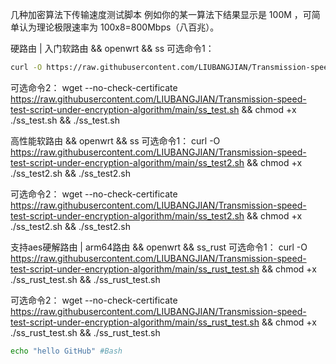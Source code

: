 几种加密算法下传输速度测试脚本
例如你的某一算法下结果显示是 100M ，可简单认为理论极限速率为 100x8=800Mbps（八百兆）。

硬路由 | 入门软路由 && openwrt && ss
可选命令1：
```Bash
curl -O https://raw.githubusercontent.com/LIUBANGJIAN/Transmission-speed-test-script-under-encryption-algorithm/main/ss_test.sh && chmod +x ./ss_test.sh && ./ss_test.sh
```

可选命令2：
wget --no-check-certificate https://raw.githubusercontent.com/LIUBANGJIAN/Transmission-speed-test-script-under-encryption-algorithm/main/ss_test.sh && chmod +x ./ss_test.sh && ./ss_test.sh

高性能软路由 && openwrt && ss
可选命令1：
curl -O https://raw.githubusercontent.com/LIUBANGJIAN/Transmission-speed-test-script-under-encryption-algorithm/main/ss_test2.sh && chmod +x ./ss_test2.sh && ./ss_test2.sh

可选命令2：
wget --no-check-certificate https://raw.githubusercontent.com/LIUBANGJIAN/Transmission-speed-test-script-under-encryption-algorithm/main/ss_test2.sh && chmod +x ./ss_test2.sh && ./ss_test2.sh

支持aes硬解路由 | arm64路由 && openwrt && ss_rust
可选命令1：
curl -O https://raw.githubusercontent.com/LIUBANGJIAN/Transmission-speed-test-script-under-encryption-algorithm/main/ss_rust_test.sh && chmod +x ./ss_rust_test.sh && ./ss_rust_test.sh

可选命令2：
wget --no-check-certificate https://raw.githubusercontent.com/LIUBANGJIAN/Transmission-speed-test-script-under-encryption-algorithm/main/ss_rust_test.sh && chmod +x ./ss_rust_test.sh && ./ss_rust_test.sh

```Bash
echo "hello GitHub" #Bash
```
